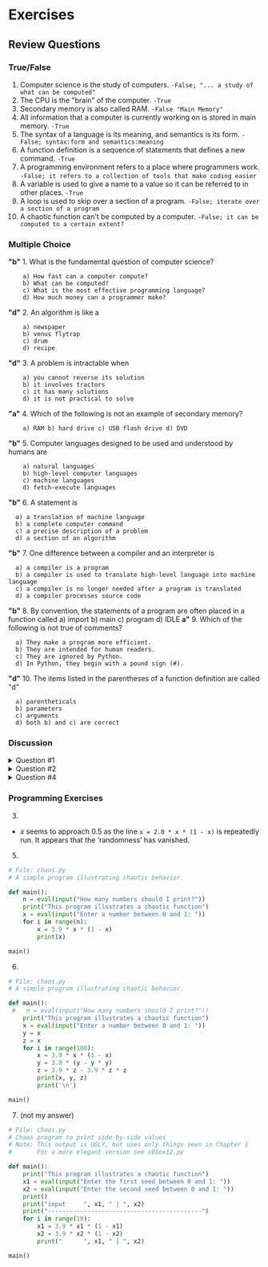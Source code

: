 

# Exercises
## Review Questions
### True/False
1. Computer science is the study of computers. ``-False; "... a study of what can be computed"``
2. The CPU is the "brain" of the computer. ``-True``
3. Secondary memory is also called RAM. ``-False "Main Memory"``
4. All information that a computer is currently working on is stored in main
memory. ``-True``
5. The syntax of a language is its meaning, and semantics is its form. ``-False; syntax:form and semantics:meaning``
6. A function definition is a sequence of statements that defines a new command. ``-True``
7. A programming environment refers to a place where programmers work. ``-False; it refers to a collection of tools that make coding easier``
8. A variable is used to give a name to a value so it can be referred to in other
places. ``-True``
9. A loop is used to skip over a section of a program. ``-False; iterate over a section of a program``
10. A chaotic function can't be computed by a computer. ``-False; it can be computed to a certain extent?``


### Multiple Choice

**"b"** 1. What is the fundamental question of computer science? 
        
        a) How fast can a computer compute?
        b) What can be computed?
        c) What is the most effective programming language?
        d) How much money can a programmer make?


**"d"** 2. An algorithm is like a 

        a) newspaper 
        b) venus flytrap
        c) drum
        d) recipe
     
**"d"** 3. A problem is intractable when 

        a) you cannot reverse its solution
        b) it involves tractors
        c) it has many solutions
        d) it is not practical to solve
        
**"a"** 4. Which of the following is not an example of secondary memory?

        a) RAM b) hard drive c) USB flash drive d) DVD
        
**"b"** 5. Computer languages designed to be used and understood by humans are

        a) natural languages
        b) high-level computer languages
        c) machine languages
        d) fetch-execute languages
        
**"b"** 6. A statement is

      a) a translation of machine language
      b) a complete computer command
      c) a precise description of a problem
      d) a section of an algorithm

**"b"** 7. One difference between a compiler and an interpreter is

      a) a compiler is a program
      b) a compiler is used to translate high-level language into machine language
      c) a compiler is no longer needed after a program is translated
      d) a compiler processes source code
      
**"b"** 8. By convention, the statements of a program are often placed in a function
called
      a) import b) main c) program d) IDLE
**a"** 9. Which of the following is not true of comments?

      a) They make a program more efficient.
      b) They are intended for human readers.
      c) They are ignored by Python.
      d) In Python, they begin with a pound sign (#).
      
**"d"** 10. The items listed in the parentheses of a function definition are called "d"

      a) parentheticals
      b) parameters
      c) arguments
      d) both b) and c) are correct




### Discussion
<details>
  <summary> Question #1</summary>
 
![image](https://user-images.githubusercontent.com/92703060/172287050-2f300f6d-e4b4-4c5d-90d6-caf5ba2c5ef5.png)
![](https://s3.us-west-2.amazonaws.com/secure.notion-static.com/57514919-c382-41c3-a14b-ce8792001a4b/Untitled.png?X-Amz-Algorithm=AWS4-HMAC-SHA256&X-Amz-Content-Sha256=UNSIGNED-PAYLOAD&X-Amz-Credential=AKIAT73L2G45EIPT3X45%2F20220608%2Fus-west-2%2Fs3%2Faws4_request&X-Amz-Date=20220608T012618Z&X-Amz-Expires=86400&X-Amz-Signature=6f0dc2248c4e1a3e4357ab626f5d90a4cd2b0548f447810f93e8c252cc1a8479&X-Amz-SignedHeaders=host&response-content-disposition=filename%20%3D%22Untitled.png%22&x-id=GetObject)

![](https://s3.us-west-2.amazonaws.com/secure.notion-static.com/115cedec-a784-4b90-96a9-80b5c576514f/Untitled.png?X-Amz-Algorithm=AWS4-HMAC-SHA256&X-Amz-Content-Sha256=UNSIGNED-PAYLOAD&X-Amz-Credential=AKIAT73L2G45EIPT3X45%2F20220608%2Fus-west-2%2Fs3%2Faws4_request&X-Amz-Date=20220608T012640Z&X-Amz-Expires=86400&X-Amz-Signature=bbca9cfbe264b6a1485541767f2ec0d69e22f936a07c80920d07ee79cbf535c7&X-Amz-SignedHeaders=host&response-content-disposition=filename%20%3D%22Untitled.png%22&x-id=GetObject)

![](https://s3.us-west-2.amazonaws.com/secure.notion-static.com/d518820e-2919-4f41-8c1c-8a6b1f4e37c6/Untitled.png?X-Amz-Algorithm=AWS4-HMAC-SHA256&X-Amz-Content-Sha256=UNSIGNED-PAYLOAD&X-Amz-Credential=AKIAT73L2G45EIPT3X45%2F20220608%2Fus-west-2%2Fs3%2Faws4_request&X-Amz-Date=20220608T012700Z&X-Amz-Expires=86400&X-Amz-Signature=ca3ee4409a2bfeb25c84cfe95670aa73a725f719529de243c1df572f24410173&X-Amz-SignedHeaders=host&response-content-disposition=filename%20%3D%22Untitled.png%22&x-id=GetObject)

![](https://s3.us-west-2.amazonaws.com/secure.notion-static.com/4810af2a-d13c-416e-9ed3-3ea55b857a5d/Untitled.png?X-Amz-Algorithm=AWS4-HMAC-SHA256&X-Amz-Content-Sha256=UNSIGNED-PAYLOAD&X-Amz-Credential=AKIAT73L2G45EIPT3X45%2F20220608%2Fus-west-2%2Fs3%2Faws4_request&X-Amz-Date=20220608T013020Z&X-Amz-Expires=86400&X-Amz-Signature=319aa4320e64b5e17595da171b6af2ef740162c5b99490b5fe7aca6bdae7864f&X-Amz-SignedHeaders=host&response-content-disposition=filename%20%3D%22Untitled.png%22&x-id=GetObject)

![](https://s3.us-west-2.amazonaws.com/secure.notion-static.com/799e1d26-377c-42b0-b6a2-1905b3d5dd63/Untitled.png?X-Amz-Algorithm=AWS4-HMAC-SHA256&X-Amz-Content-Sha256=UNSIGNED-PAYLOAD&X-Amz-Credential=AKIAT73L2G45EIPT3X45%2F20220608%2Fus-west-2%2Fs3%2Faws4_request&X-Amz-Date=20220608T013039Z&X-Amz-Expires=86400&X-Amz-Signature=44d57e23453891ead2f89d2d8237ee671374a745b42c5706e278ec39b7896143&X-Amz-SignedHeaders=host&response-content-disposition=filename%20%3D%22Untitled.png%22&x-id=GetObject)

![](https://s3.us-west-2.amazonaws.com/secure.notion-static.com/8550e220-e4d9-44fa-ae2c-9b404b7de334/Untitled.png?X-Amz-Algorithm=AWS4-HMAC-SHA256&X-Amz-Content-Sha256=UNSIGNED-PAYLOAD&X-Amz-Credential=AKIAT73L2G45EIPT3X45%2F20220608%2Fus-west-2%2Fs3%2Faws4_request&X-Amz-Date=20220608T013102Z&X-Amz-Expires=86400&X-Amz-Signature=bd7bdb3d6a23a6521bb39a3c67e0915a16a21f094e6d78e1d3285374dd1c28e4&X-Amz-SignedHeaders=host&response-content-disposition=filename%20%3D%22Untitled.png%22&x-id=GetObject)
</details>

<details>
	<summary>Question #2</summary>

![](https://s3.us-west-2.amazonaws.com/secure.notion-static.com/7f38b734-8475-499a-bc01-8aed194e451d/Untitled.png?X-Amz-Algorithm=AWS4-HMAC-SHA256&X-Amz-Content-Sha256=UNSIGNED-PAYLOAD&X-Amz-Credential=AKIAT73L2G45EIPT3X45%2F20220608%2Fus-west-2%2Fs3%2Faws4_request&X-Amz-Date=20220608T013437Z&X-Amz-Expires=86400&X-Amz-Signature=1ba1f513ceea182a308f8c0151b874d249a899c7114ed2475e89a723925b5cd0&X-Amz-SignedHeaders=host&response-content-disposition=filename%20%3D%22Untitled.png%22&x-id=GetObject)

![](https://s3.us-west-2.amazonaws.com/secure.notion-static.com/18f05df4-6b9f-4cf4-b6a5-b375b7825040/Untitled.png?X-Amz-Algorithm=AWS4-HMAC-SHA256&X-Amz-Content-Sha256=UNSIGNED-PAYLOAD&X-Amz-Credential=AKIAT73L2G45EIPT3X45%2F20220608%2Fus-west-2%2Fs3%2Faws4_request&X-Amz-Date=20220608T013502Z&X-Amz-Expires=86400&X-Amz-Signature=dbd93d126cc23bb8ab285eec44a4e3af0be91c95a1221a62f30abd4577c1f798&X-Amz-SignedHeaders=host&response-content-disposition=filename%20%3D%22Untitled.png%22&x-id=GetObject)

		- A computer does only two things: compute and store information.
		-   CPU - The “brain” of a computer. Can only access information located in the main memory. During a program is run, the CPU does what is called the fetch-decode-execute cycle. Basically, it fetches the sequence of instructions from the memory, decodes what it means, then executes those sequences of instructions.
		-   Main Memory - Information storage that can send and receive data from the CPU. Also, it is information transfer speed is very fast! When no power is received, information inside it are lost.
		-   Secondary Memory - As called long term memory storage. Used for storing information that is not currently accessed by the CPU. Has many kinds: SSD, HDD, DVD, Flash drive, etc. Can store information even when there is no power.
		-   Input devices - used to input information to the computer.
		-   Output devices - used to display information.

</details>

<details>
	<summary>Question #4</summary>

![](https://s3.us-west-2.amazonaws.com/secure.notion-static.com/11b4c916-71ff-4305-a69f-645b7493d540/Untitled.png?X-Amz-Algorithm=AWS4-HMAC-SHA256&X-Amz-Content-Sha256=UNSIGNED-PAYLOAD&X-Amz-Credential=AKIAT73L2G45EIPT3X45%2F20220608%2Fus-west-2%2Fs3%2Faws4_request&X-Amz-Date=20220608T013818Z&X-Amz-Expires=86400&X-Amz-Signature=30b6deb35dc08be199ae7ca1e616d14f8127162fa2dd4539fa4f4566e01b971d&X-Amz-SignedHeaders=host&response-content-disposition=filename%20%3D%22Untitled.png%22&x-id=GetObject)
![](https://s3.us-west-2.amazonaws.com/secure.notion-static.com/c0f50b97-4b8b-4cc4-a354-e9770178b7e3/Untitled.png?X-Amz-Algorithm=AWS4-HMAC-SHA256&X-Amz-Content-Sha256=UNSIGNED-PAYLOAD&X-Amz-Credential=AKIAT73L2G45EIPT3X45%2F20220608%2Fus-west-2%2Fs3%2Faws4_request&X-Amz-Date=20220608T013959Z&X-Amz-Expires=86400&X-Amz-Signature=fc8923498e06cab1b91378fba7f45f411159479338339ca714aea7148846b4d1&X-Amz-SignedHeaders=host&response-content-disposition=filename%20%3D%22Untitled.png%22&x-id=GetObject)
- A program will not run/generate an error when it compares values such as 1 vs. 1.000000005
</details>

### Programming Exercises
  
3. 
-   $x$ seems to approach $0.5$ as the line `x = 2.0 * x * (1 - x)` is repeatedly run. It appears that the ‘randomness’ has vanished.

5. 
  
```python
# File: chaos.py
# A simple program illustrating chaotic behavior.

def main():
    n = eval(input("How many numbers should I print?"))
    print("This program illustrates a chaotic function")
    x = eval(input("Enter a number between 0 and 1: "))
    for i in range(n):
        x = 3.9 * x * (1 - x)
        print(x)

main()
```

6. 

```python
# File: chaos.py
# A simple program illustrating chaotic behavior.

def main():
 #   n = eval(input("How many numbers should I print?"))
    print("This program illustrates a chaotic function")
    x = eval(input("Enter a number between 0 and 1: "))
    y = x
    z = x
    for i in range(100):
        x = 3.9 * x * (1 - x)
        y = 3.9 * (y - y * y)
        z = 3.9 * z - 3.9 * z * z
        print(x, y, z)
        print('\n')

main()
```
7. (not my answer)

```python
# File: chaos.py
# Chaos program to print side-by-side values
# Note: This output is UGLY, but uses only things seen in Chapter 1
#       For a more elegant version see c05ex12.py

def main():
    print("This program illustrates a chaotic function")
    x1 = eval(input("Enter the first seed between 0 and 1: "))
    x2 = eval(input("Enter the second seed between 0 and 1: "))
    print()
    print("input     ", x1, " | ", x2)
    print("-------------------------------------------")
    for i in range(10):
        x1 = 3.9 * x1 * (1 - x1)
        x2 = 3.9 * x2 * (1 - x2)
        print("      ", x1, " | ", x2)

main()
```
